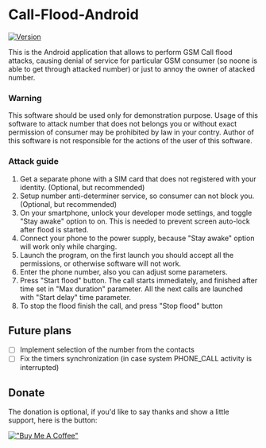 # Call-Flood-Android

[![Version](https://img.shields.io/badge/Version-0.0.1-blue)](https://github.com/ShiftHackZ/Call-Flood-Android/releases)

This is the Android application that allows to perform GSM Call flood attacks, causing denial of service for particular GSM consumer (so noone is able to get through attacked number) or just to annoy the owner of atacked number.

### Warning

This software should be used only for demonstration purpose. Usage of this software to attack number that does not belongs you or without exact permission of consumer may be prohibited by law in your contry. Author of this software is not responsible for the actions of the user of this software.

### Attack guide

1. Get a separate phone with a SIM card that does not registered with your identity. (Optional, but recommended)
2. Setup number anti-determiner service, so consumer can not block you. (Optional, but recommended)
3. On your smartphone, unlock your developer mode settings, and toggle "Stay awake" option to on. This is needed to prevent screen auto-lock after flood is started.
4. Connect your phone to the power supply, because "Stay awake" option will work only while charging.
5. Launch the program, on the first launch you should accept all the permissions, or otherwise software will not work.
6. Enter the phone number, also you can adjust some parameters.
7. Press "Start flood" button. The call starts immediately, and finished after time set in "Max duration" parameter. All the next calls are launched with "Start delay" time parameter.
8. To stop the flood finish the call, and press "Stop flood" button

## Future plans
- [ ] Implement selection of the number from the contacts
- [ ] Fix the timers synchronization (in case system PHONE_CALL activity is interrupted)

## Donate

The donation is optional, if you'd like to say thanks and show a little support, here is the button:

[!["Buy Me A Coffee"](https://www.buymeacoffee.com/assets/img/custom_images/orange_img.png)](https://www.buymeacoffee.com/shifthackz)
